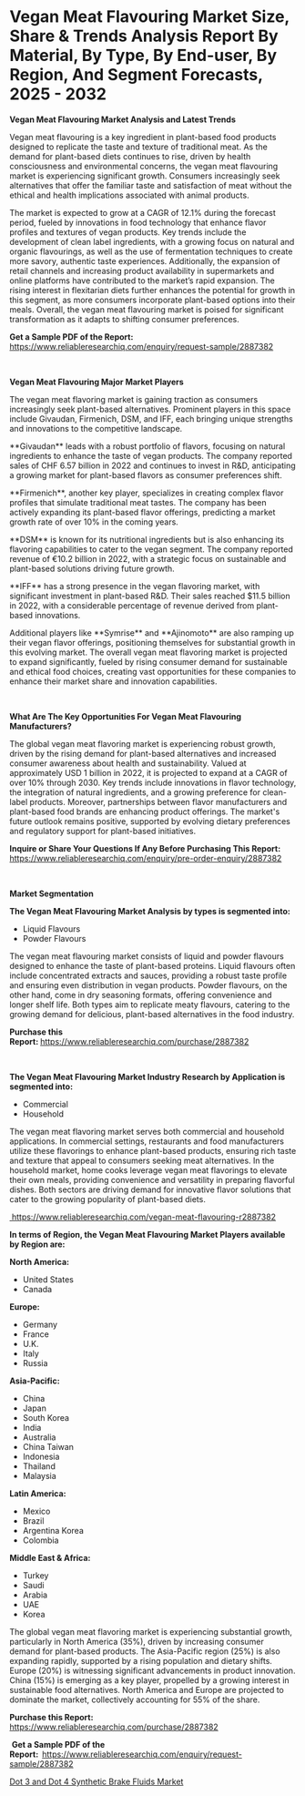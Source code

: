 <p><h1>Vegan Meat Flavouring Market Size, Share & Trends Analysis Report By Material, By Type, By End-user, By Region, And Segment Forecasts, 2025 - 2032</h1></p><p><strong>Vegan Meat Flavouring Market Analysis and Latest Trends</strong></p>
<p><p>Vegan meat flavouring is a key ingredient in plant-based food products designed to replicate the taste and texture of traditional meat. As the demand for plant-based diets continues to rise, driven by health consciousness and environmental concerns, the vegan meat flavouring market is experiencing significant growth. Consumers increasingly seek alternatives that offer the familiar taste and satisfaction of meat without the ethical and health implications associated with animal products.</p><p>The market is expected to grow at a CAGR of 12.1% during the forecast period, fueled by innovations in food technology that enhance flavor profiles and textures of vegan products. Key trends include the development of clean label ingredients, with a growing focus on natural and organic flavourings, as well as the use of fermentation techniques to create more savory, authentic taste experiences. Additionally, the expansion of retail channels and increasing product availability in supermarkets and online platforms have contributed to the market’s rapid expansion. The rising interest in flexitarian diets further enhances the potential for growth in this segment, as more consumers incorporate plant-based options into their meals. Overall, the vegan meat flavouring market is poised for significant transformation as it adapts to shifting consumer preferences.</p></p>
<p><strong>Get a Sample PDF of the Report:&nbsp;</strong> <a href="https://www.reliableresearchiq.com/enquiry/request-sample/2887382?utm_campaign=3385&utm_medium=2&utm_source=Github&utm_content=ia&utm_term=14032025&utm_id=vegan-meat-flavouring">https://www.reliableresearchiq.com/enquiry/request-sample/2887382</a></p>
<p>&nbsp;</p>
<p><strong>Vegan Meat Flavouring Major Market Players</strong></p>
<p><p>The vegan meat flavoring market is gaining traction as consumers increasingly seek plant-based alternatives. Prominent players in this space include Givaudan, Firmenich, DSM, and IFF, each bringing unique strengths and innovations to the competitive landscape.</p><p>**Givaudan** leads with a robust portfolio of flavors, focusing on natural ingredients to enhance the taste of vegan products. The company reported sales of CHF 6.57 billion in 2022 and continues to invest in R&D, anticipating a growing market for plant-based flavors as consumer preferences shift.</p><p>**Firmenich**, another key player, specializes in creating complex flavor profiles that simulate traditional meat tastes. The company has been actively expanding its plant-based flavor offerings, predicting a market growth rate of over 10% in the coming years.</p><p>**DSM** is known for its nutritional ingredients but is also enhancing its flavoring capabilities to cater to the vegan segment. The company reported revenue of €10.2 billion in 2022, with a strategic focus on sustainable and plant-based solutions driving future growth.</p><p>**IFF** has a strong presence in the vegan flavoring market, with significant investment in plant-based R&D. Their sales reached $11.5 billion in 2022, with a considerable percentage of revenue derived from plant-based innovations.</p><p>Additional players like **Symrise** and **Ajinomoto** are also ramping up their vegan flavor offerings, positioning themselves for substantial growth in this evolving market. The overall vegan meat flavoring market is projected to expand significantly, fueled by rising consumer demand for sustainable and ethical food choices, creating vast opportunities for these companies to enhance their market share and innovation capabilities.</p></p>
<p>&nbsp;</p>
<p><strong>What Are The Key Opportunities For Vegan Meat Flavouring Manufacturers?</strong></p>
<p><p>The global vegan meat flavoring market is experiencing robust growth, driven by the rising demand for plant-based alternatives and increased consumer awareness about health and sustainability. Valued at approximately USD 1 billion in 2022, it is projected to expand at a CAGR of over 10% through 2030. Key trends include innovations in flavor technology, the integration of natural ingredients, and a growing preference for clean-label products. Moreover, partnerships between flavor manufacturers and plant-based food brands are enhancing product offerings. The market's future outlook remains positive, supported by evolving dietary preferences and regulatory support for plant-based initiatives.</p></p>
<p><strong>Inquire or Share Your Questions If Any Before Purchasing This Report:</strong> <a href="https://www.reliableresearchiq.com/enquiry/pre-order-enquiry/2887382?utm_campaign=3385&utm_medium=2&utm_source=Github&utm_content=ia&utm_term=14032025&utm_id=vegan-meat-flavouring">https://www.reliableresearchiq.com/enquiry/pre-order-enquiry/2887382</a></p>
<p>&nbsp;</p>
<p><strong>Market Segmentation</strong></p>
<p><strong>The Vegan Meat Flavouring Market Analysis by types is segmented into:</strong></p>
<p><ul><li>Liquid Flavours</li><li>Powder Flavours</li></ul></p>
<p><p>The vegan meat flavouring market consists of liquid and powder flavours designed to enhance the taste of plant-based proteins. Liquid flavours often include concentrated extracts and sauces, providing a robust taste profile and ensuring even distribution in vegan products. Powder flavours, on the other hand, come in dry seasoning formats, offering convenience and longer shelf life. Both types aim to replicate meaty flavours, catering to the growing demand for delicious, plant-based alternatives in the food industry.</p></p>
<p><strong>Purchase this Report:&nbsp;</strong><a href="https://www.reliableresearchiq.com/purchase/2887382?utm_campaign=3385&utm_medium=2&utm_source=Github&utm_content=ia&utm_term=14032025&utm_id=vegan-meat-flavouring">https://www.reliableresearchiq.com/purchase/2887382</a></p>
<p>&nbsp;</p>
<p><strong>The Vegan Meat Flavouring Market Industry Research by Application is segmented into:</strong></p>
<p><ul><li>Commercial</li><li>Household</li></ul></p>
<p><p>The vegan meat flavoring market serves both commercial and household applications. In commercial settings, restaurants and food manufacturers utilize these flavorings to enhance plant-based products, ensuring rich taste and texture that appeal to consumers seeking meat alternatives. In the household market, home cooks leverage vegan meat flavorings to elevate their own meals, providing convenience and versatility in preparing flavorful dishes. Both sectors are driving demand for innovative flavor solutions that cater to the growing popularity of plant-based diets.</p></p>
<p><a href="https://www.reliableresearchiq.com/vegan-meat-flavouring-r2887382?utm_campaign=3385&utm_medium=2&utm_source=Github&utm_content=ia&utm_term=14032025&utm_id=vegan-meat-flavouring">&nbsp;https://www.reliableresearchiq.com/vegan-meat-flavouring-r2887382</a></p>
<p><strong>In terms of Region, the Vegan Meat Flavouring Market Players available by Region are:</strong></p>
<p>
    <p> <strong> North America: </strong>
        <ul>
            <li>United States</li>
            <li>Canada</li>
        </ul>
        </p> 
    <p> <strong> Europe: </strong>
        <ul>
            <li>Germany</li>
            <li>France</li>
            <li>U.K.</li>
            <li>Italy</li>
            <li>Russia</li>
        </ul>
        </p> 
    <p> <strong> Asia-Pacific: </strong>
        <ul>
            <li>China</li>
            <li>Japan</li>
            <li>South Korea</li>
            <li>India</li>
            <li>Australia</li>
            <li>China Taiwan</li>
            <li>Indonesia</li>
            <li>Thailand</li>
            <li>Malaysia</li>
        </ul>
        </p> 
    <p> <strong> Latin America: </strong>
        <ul>
            <li>Mexico</li>
            <li>Brazil</li>
            <li>Argentina Korea</li>
            <li>Colombia</li>
        </ul>
        </p> 
    <p> <strong> Middle East & Africa: </strong>
        <ul>
            <li>Turkey</li>
            <li>Saudi</li>
            <li>Arabia</li>
            <li>UAE</li>
            <li>Korea</li>
        </ul>
    </p>
    </p>
<p><p>The global vegan meat flavoring market is experiencing substantial growth, particularly in North America (35%), driven by increasing consumer demand for plant-based products. The Asia-Pacific region (25%) is also expanding rapidly, supported by a rising population and dietary shifts. Europe (20%) is witnessing significant advancements in product innovation. China (15%) is emerging as a key player, propelled by a growing interest in sustainable food alternatives. North America and Europe are projected to dominate the market, collectively accounting for 55% of the share.</p></p>
<p><strong>Purchase this Report: </strong><a href="https://www.reliableresearchiq.com/purchase/2887382?utm_campaign=3385&utm_medium=2&utm_source=Github&utm_content=ia&utm_term=14032025&utm_id=vegan-meat-flavouring">https://www.reliableresearchiq.com/purchase/2887382</a></p>
<p>&nbsp;<strong>Get a Sample PDF of the Report:&nbsp;&nbsp;</strong><a href="https://www.reliableresearchiq.com/enquiry/request-sample/2887382?utm_campaign=3385&utm_medium=2&utm_source=Github&utm_content=ia&utm_term=14032025&utm_id=vegan-meat-flavouring">https://www.reliableresearchiq.com/enquiry/request-sample/2887382</a></p>
<p><strong></strong></p>
<p><p><a href="https://github.com/sderolza/Market-Research-Report-List-1/blob/main/dot-3-and-dot-4-synthetic-brake-fluids-market.md?utm_campaign=3385&utm_medium=2&utm_source=Github&utm_content=ia&utm_term=14032025&utm_id=vegan-meat-flavouring">Dot 3 and Dot 4 Synthetic Brake Fluids Market</a></p></p>